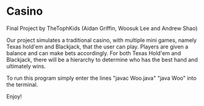 # Casino
Final Project by TheTophKids 
(Aidan Griffin, Woosuk Lee and Andrew Shao)

Our project simulates a traditional casino, with multiple mini games, namely
Texas hold'em and Blackjack, that the user can play.
Players are given a balance and can make bets accordingly.
For both Texas Hold'em and Blackjack, there will be a hierarchy to determine
who has the best hand and ultimately wins.

To run this program simply enter the lines
"javac Woo.java"
"java Woo"
into the terminal.

Enjoy!
